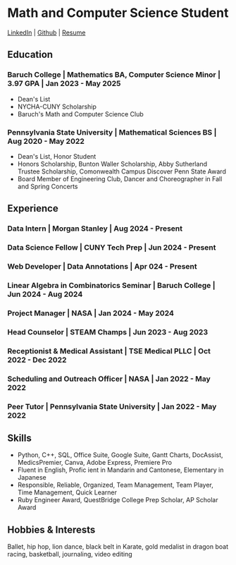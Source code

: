 # Math and Computer Science Student
[LinkedIn](https://www.linkedin.com/in/jessica-lau-/) | [Github](https://github.com/jlau0228) | [Resume](/ResumeAug2024.pdf)

## Education
### Baruch College | Mathematics BA, Computer Science Minor | 3.97 GPA | Jan 2023 - May 2025
- Dean's List
- NYCHA-CUNY Scholarship
- Baruch's Math and Computer Science Club

### Pennsylvania State University | Mathematical Sciences BS | Aug 2020 - May 2022
- Dean's List, Honor Student
- Honors Scholarship, Bunton Waller Scholarship, Abby Sutherland Trustee Scholarship, Comonwealth Campus Discover Penn State Award
- Board Member of Engineering Club, Dancer and Choreographer in Fall and Spring Concerts

## Experience
### Data Intern | Morgan Stanley | Aug 2024 - Present
### Data Science Fellow | CUNY Tech Prep | Jun 2024 - Present
### Web Developer | Data Annotations | Apr 024 - Present
### Linear Algebra in Combinatorics Seminar | Baruch College | Jun 2024 - Aug 2024
### Project Manager | NASA | Jan 2024 - May 2024
### Head Counselor | STEAM Champs | Jun 2023 - Aug 2023
### Receptionist & Medical Assistant | TSE Medical PLLC | Oct 2022 - Dec 2022
### Scheduling and Outreach Officer | NASA | Jan 2022 - May 2022
### Peer Tutor | Pennsylvania State University | Jan 2022 - May 2022

## Skills
- Python, C++, SQL, Office Suite, Google Suite, Gantt Charts, DocAssist, MedicsPremier, Canva, Adobe Express, Premiere Pro
- Fluent in English, Profic ient in Mandarin and Cantonese, Elementary in Japanese
- Responsible, Reliable, Organized, Team Management, Team Player, Time Management, Quick Learner
- Ruby Engineer Award, QuestBridge College Prep Scholar, AP Scholar Award

## Hobbies & Interests
Ballet, hip hop, lion dance, black belt in Karate, gold medalist in dragon boat racing, basketball, journaling, video editing
